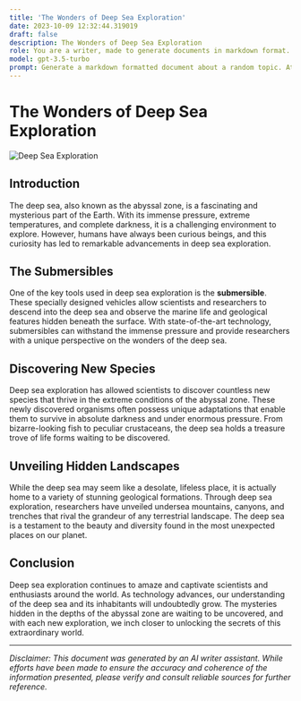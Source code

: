```yaml
---
title: 'The Wonders of Deep Sea Exploration'
date: 2023-10-09 12:32:44.319019
draft: false
description: The Wonders of Deep Sea Exploration
role: You are a writer, made to generate documents in markdown format. It is very important that all of the documents you generate are in valid markdown format.
model: gpt-3.5-turbo
prompt: Generate a markdown formatted document about a random topic. At the bottom, include a disclaimer explaining that the document was generated by you. The first line of the document should be the title. Make sure that the entire document is in proper markdown format, using a mix of various tags to make the document visually appealing.
---
```


# The Wonders of Deep Sea Exploration

![Deep Sea Exploration](https://example.com/deep-sea-exploration.jpg)

## Introduction

The deep sea, also known as the abyssal zone, is a fascinating and mysterious part of the Earth. With its immense pressure, extreme temperatures, and complete darkness, it is a challenging environment to explore. However, humans have always been curious beings, and this curiosity has led to remarkable advancements in deep sea exploration.

## The Submersibles

One of the key tools used in deep sea exploration is the **submersible**. These specially designed vehicles allow scientists and researchers to descend into the deep sea and observe the marine life and geological features hidden beneath the surface. With state-of-the-art technology, submersibles can withstand the immense pressure and provide researchers with a unique perspective on the wonders of the deep sea.

## Discovering New Species

Deep sea exploration has allowed scientists to discover countless new species that thrive in the extreme conditions of the abyssal zone. These newly discovered organisms often possess unique adaptations that enable them to survive in absolute darkness and under enormous pressure. From bizarre-looking fish to peculiar crustaceans, the deep sea holds a treasure trove of life forms waiting to be discovered.

## Unveiling Hidden Landscapes

While the deep sea may seem like a desolate, lifeless place, it is actually home to a variety of stunning geological formations. Through deep sea exploration, researchers have unveiled undersea mountains, canyons, and trenches that rival the grandeur of any terrestrial landscape. The deep sea is a testament to the beauty and diversity found in the most unexpected places on our planet.

## Conclusion

Deep sea exploration continues to amaze and captivate scientists and enthusiasts around the world. As technology advances, our understanding of the deep sea and its inhabitants will undoubtedly grow. The mysteries hidden in the depths of the abyssal zone are waiting to be uncovered, and with each new exploration, we inch closer to unlocking the secrets of this extraordinary world.

---

*Disclaimer: This document was generated by an AI writer assistant. While efforts have been made to ensure the accuracy and coherence of the information presented, please verify and consult reliable sources for further reference.*